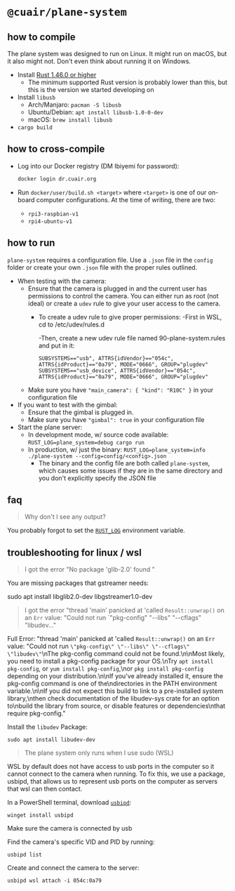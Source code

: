 # `@cuair/plane-system`

## how to compile

The plane system was designed to run on Linux. It might run on macOS, but it
also might not. Don't even think about running it on Windows.

- Install [Rust 1.46.0 or higher](https://rustup.rs/)
  - The minimum supported Rust version is probably lower than this, but this is
    the version we started developing on
- Install `libusb`
  - Arch/Manjaro: `pacman -S libusb`
  - Ubuntu/Debian: `apt install libusb-1.0-0-dev`
  - macOS: `brew install libusb`
- `cargo build`

## how to cross-compile

- Log into our Docker registry (DM Ibiyemi for password):

  ```bash
  docker login dr.cuair.org
  ```
- Run `docker/user/build.sh <target>` where `<target>` is one of our on-board
  computer configurations. At the time of writing, there are two:
  - `rpi3-raspbian-v1`
  - `rpi4-ubuntu-v1`

## how to run
`plane-system` requires a configuration file. 
Use a `.json` file in the `config` folder or
  create your own `.json` file with the proper rules outlined.

- When testing with the camera:
  - Ensure that the camera is plugged in and the current user has permissions to
    control the camera. You can either run as root (not ideal) or create a
    `udev` rule to give your user access to the camera.
    - To create a udev rule to give proper permissions:
      -First in WSL, cd to /etc/udev/rules.d

      -Then, create a new udev rule file named 90-plane-system.rules and put in it:

      ```
      SUBSYSTEMS=="usb", ATTRS{idVendor}=="054c", ATTRS{idProduct}=="0a79", MODE="0666", GROUP="plugdev"
      SUBSYSTEMS=="usb_device", ATTRS{idVendor}=="054c", ATTRS{idProduct}=="0a79", MODE="0666", GROUP="plugdev"
      ```
  - Make sure you have `"main_camera": { "kind": "R10C" }` in your configuration file
- If you want to test with the gimbal:
  - Ensure that the gimbal is plugged in.
  - Make sure you have `"gimbal": true` in your configuration file
- Start the plane server:
  - In development mode, w/ source code available: `RUST_LOG=plane_system=debug cargo run`
  - In production, w/ just the binary: `RUST_LOG=plane_system=info ./plane-system --config=config/<config>.json`
    - The binary and the config file are both called `plane-system`, which
      causes some issues if they are in the same directory and you don't
      explicitly specify the JSON file

## faq

>  Why don't I see any output?

You probably forgot to set the [`RUST_LOG`](https://docs.rs/env_logger/latest/env_logger/) environment variable.

## troubleshooting for linux / wsl

> I got the error "No package 'glib-2.0' found "

You are missing packages that gstreamer needs: 

sudo apt install libglib2.0-dev libgstreamer1.0-dev   

> I got the error "thread 'main' panicked at 'called `Result::unwrap()` on an `Err` value: "Could not run `\"pkg-config\" \"--libs\" \"--cflags\" \"libudev\..."

Full Error:
"thread 'main' panicked at 'called `Result::unwrap()` on an `Err` value: "Could not run `\"pkg-config\" \"--libs\" \"--cflags\" \"libudev\"`\nThe pkg-config command could not be found.\n\nMost likely, you need to install a pkg-config package for your OS.\nTry `apt install pkg-config`, or `yum install pkg-config`,\nor `pkg install pkg-config` depending on your distribution.\n\nIf you've already installed it, ensure the pkg-config command is one of the\ndirectories in the PATH environment variable.\n\nIf you did not expect this build to link to a pre-installed system library,\nthen check documentation of the libudev-sys crate for an option to\nbuild the library from source, or disable features or dependencies\nthat require pkg-config."

Install the `libudev` Package:

```
sudo apt install libudev-dev
```

> The plane system only runs when I use sudo (WSL)

WSL by default does not have access to usb ports in the computer so it cannot connect to the camera when running. To fix this, we use a package, usbipd, that allows us to represent usb ports on the computer as servers that wsl can then contact.

In a PowerShell terminal, download [`usbipd`](https://github.com/dorssel/usbipd-win):

```
winget install usbipd
```

Make sure the camera is connected by usb

Find the camera's specific VID and PID by running:

```
usbipd list
```

Create and connect the camera to the server:

```
usbipd wsl attach -i 054c:0a79
```
